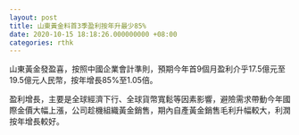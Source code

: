 ```yaml
---
layout: post
title: 山東黃金料首3季盈利按年升最少85%
date: 2020-10-15 18:18:26.000000000 +08:00
categories: rthk
---
```


山東黃金發盈喜，按照中國企業會計準則，預期今年首9個月盈利介乎17.5億元至19.5億元人民幣，按年增長85%至1.05倍。

盈利增長，主要是全球經濟下行、全球貨幣寬鬆等因素影響，避險需求帶動今年國際金價大幅上漲，公司趁機組織黃金銷售，期內自產黃金銷售毛利升幅較大，利潤按年增長較好。
